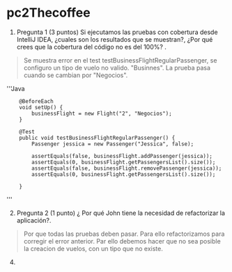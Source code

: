 # pc2Thecoffee

1. Pregunta 1 (3 puntos) Si ejecutamos las pruebas con cobertura desde IntelliJ IDEA, ¿cuales son los
resultados que se muestran?, ¿Por qué crees que la cobertura del código no es del 100%? .

>Se muestra error en el test testBusinessFlightRegularPassenger, se configuro un tipo de vuelo no valido. "Businnes". La prueba pasa cuando se cambian por "Negocios". 

'''Java

        @BeforeEach
        void setUp() {
            businessFlight = new Flight("2", "Negocios");
        }

        @Test
        public void testBusinessFlightRegularPassenger() {
            Passenger jessica = new Passenger("Jessica", false);

            assertEquals(false, businessFlight.addPassenger(jessica));
            assertEquals(0, businessFlight.getPassengersList().size());
            assertEquals(false, businessFlight.removePassenger(jessica));
            assertEquals(0, businessFlight.getPassengersList().size());

        }
'''

2. Pregunta 2 (1 punto) ¿ Por qué John tiene la necesidad de refactorizar la aplicación?.

>Por que todas las pruebas deben pasar. Para ello refactorizamos para corregir el error anterior. Par ello debemos hacer que no sea posible la creacion de vuelos, con un tipo que no existe.  

4. 
